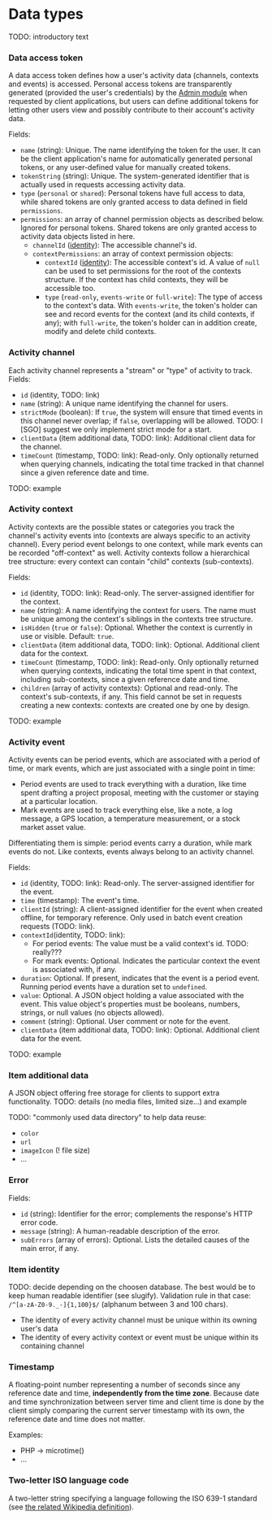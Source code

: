 # Data types

TODO: introductory text


### Data access token

A data access token defines how a user's activity data (channels, contexts and events) is accessed. Personal access tokens are transparently generated (provided the user's credentials) by the [Admin module](/Admin) when requested by client applications, but users can define additional tokens for letting other users view and possibly contribute to their account's activity data.

Fields:

* `name` (string): Unique. The name identifying the token for the user. It can be the client application's name for automatically generated personal tokens, or any user-defined value for manually created tokens.
* `tokenString` (string): Unique. The system-generated identifier that is actually used in requests accessing activity data.
* `type` (`personal` or `shared`): Personal tokens have full access to data, while shared tokens are only granted access to data defined in field `permissions`.
* `permissions`: an array of channel permission objects as described below. Ignored for personal tokens. Shared tokens are only granted access to activity data objects listed in here.
	* `channelId` ([identity](/DataTypes#TODO)): The accessible channel's id.
	* `contextPermissions`: an array of context permission objects:
		* `contextId` ([identity](/DataTypes#TODO)): The accessible context's id. A  value of `null` can be used to set permissions for the root of the contexts structure. If the context has child contexts, they will be accessible too.
		* `type` (`read-only`, `events-write` or `full-write`): The type of access to the context's data. With `events-write`, the token's holder can see and record events for the context (and its child contexts, if any); with `full-write`, the token's holder can in addition create, modify and delete child contexts.


### Activity channel

Each activity channel represents a "stream" or "type" of activity to track.
Fields:

* `id` (identity, TODO: link)
* `name` (string): A unique name identifying the channel for users.
* `strictMode` (boolean): If `true`, the system will ensure that timed events in this channel never overlap; if `false`, overlapping will be allowed. TODO: I [SGO] suggest we only implement strict mode for a start.
* `clientData` (item additional data, TODO: link): Additional client data for the channel.
* `timeCount` (timestamp, TODO: link): Read-only. Only optionally returned when querying channels, indicating the total time tracked in that channel since a given reference date and time.

TODO: example


### Activity context

Activity contexts are the possible states or categories you track the channel's activity events into (contexts are always specific to an activity channel). Every period event belongs to one context, while mark events can be recorded "off-context" as well. Activity contexts follow a hierarchical tree structure: every context can contain "child" contexts (sub-contexts).

Fields:

* `id` (identity, TODO: link): Read-only. The server-assigned identifier for the context.
* `name` (string): A name identifying the context for users. The name must be unique among the context's siblings in the contexts tree structure.
*  `isHidden` (`true` or `false`): Optional. Whether the context is currently in use or visible. Default: `true`.
* `clientData` (item additional data, TODO: link):  Optional. Additional client data for the context.
* `timeCount` (timestamp, TODO: link): Read-only. Only optionally returned when querying contexts, indicating the total time spent in that context, including sub-contexts, since a given reference date and time.
* `children` (array of activity contexts): Optional and read-only. The context's sub-contexts, if any. This field cannot be set in requests creating a new contexts: contexts are created one by one by design.

TODO: example


### Activity event

Activity events can be period events, which are associated with a period of time, or mark events, which are just associated with a single point in time:

* Period events are used to track everything with a duration, like time spent drafting a project proposal, meeting with the customer or staying at a particular location.
* Mark events are used to track everything else, like a note, a log message, a GPS location, a temperature measurement, or a stock market asset value.

Differentiating them is simple: period events carry a duration, while mark events do not. Like contexts, events always belong to an activity channel.

Fields:

* `id` (identity, TODO: link): Read-only. The server-assigned identifier for the event.
* `time` (timestamp): The event's time.
* `clientId` (string): A client-assigned identifier for the event when created offline, for temporary reference. Only used in batch event creation requests (TODO: link).
* `contextId`(identity, TODO: link):
	* For period events: The value must be a valid context's id. TODO: really???
	* For mark events: Optional. Indicates the particular context the event is associated with, if any.
* `duration`: Optional. If present, indicates that the event is a period event. Running period events have a duration set to `undefined`.
* `value`: Optional. A JSON object holding a value associated with the event. This value object's properties must be booleans, numbers, strings, or null values (no objects allowed).
* `comment` (string): Optional. User comment or note for the event.
* `clientData` (item additional data, TODO: link):  Optional. Additional client data for the event.

TODO: example


### Item additional data

A JSON object offering free storage for clients to support extra functionality. TODO: details (no media files, limited size...) and example

TODO: "commonly used data directory" to help data reuse:

* `color`
* `url`
* `imageIcon` (! file size)
* ...


### Error

Fields:

* `id` (string): Identifier for the error; complements the response's HTTP error code.
* `message` (string): A human-readable description of the error.
* `subErrors` (array of errors): Optional. Lists the detailed causes of the main error, if any.


### Item identity

TODO: decide depending on the choosen database. The best would be to keep human readable identifier (see slugify). Validation rule in that case: `/^[a-zA-Z0-9._-]{1,100}$/` (alphanum between 3 and 100 chars).

* The identity of every activity channel must be unique within its owning user's data
* The identity of every activity context or event must be unique within its containing channel


### Timestamp

A floating-point number representing a number of seconds since any reference date and time, **independently from the time zone**. Because date and time synchronization between server time and client time is done by the client simply comparing the current server timestamp with its own, the reference date and time does not matter.

Examples:

* PHP -> microtime()
* ...


### Two-letter ISO language code

A two-letter string specifying a language following the ISO 639-1 standard (see [the related Wikipedia definition](http://en.wikipedia.org/wiki/ISO_639-1)).
